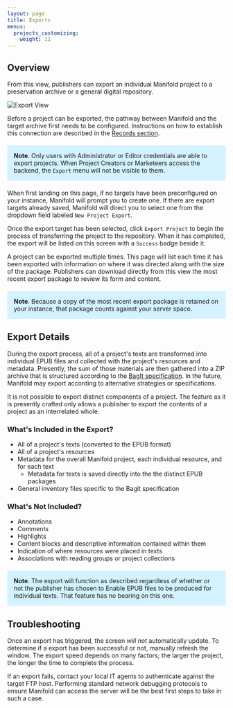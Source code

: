 ```yaml
---
layout: page
title: Exports
menus:
  projects_customizing:
    weight: 11
---
```


## Overview

From this view, publishers can export an individual Manifold project to a preservation archive or a general digital repository.

![Export View](/docs/assets/projects/export-view.png)

Before a project can be exported, the pathway between Manifold and the target archive first needs to be configured. Instructions on how to establish this connection are described in the [Records section](/docs/records/export.html).

<div style="background: #d4f2ff; margin: 20px 0; padding: 15px;">
<strong>Note</strong>. Only users with Administrator or Editor credentials are able to export projects. When Project Creators or Marketeers access the backend, the <code>Export</code> menu will not be visible to them.
</div>

When first landing on this page, if no targets have been preconfigured on your instance, Manifold will prompt you to create one. If there are export targets already saved, Manifold will direct you to select one from the dropdown field labeled `New Project Export`.

Once the export target has been selected, click `Export Project` to begin the process of transferring the project to the repository. When it has completed, the export will be listed on this screen with a `Success` badge beside it.

A project can be exported multiple times. This page will list each time it has been exported with information on where it was directed along with the size of the package. Publishers can download directly from this view the most recent export package to review its form and content.

<div style="background: #d4f2ff; margin: 20px 0; padding: 15px;">
<strong>Note</strong>. Because a copy of the most recent export package is retained on your instance, that package counts against your server space.
</div>

## Export Details

During the export process, all of a project's texts are transformed into individual EPUB files and collected with the project's resources and metadata. Presently, the sum of those materials are then gathered into a ZIP archive that is structured according to the [BagIt specification](https://github.com/jkunze/bagitspec). In the future, Manifold may export according to alternative strategies or specifications.

It is not possible to export distinct components of a project. The feature as it is presently crafted only allows a publisher to export the contents of a project as an interrelated whole.

### What's Included in the Export?

- All of a project's texts (converted to the EPUB format)
- All of a project's resources
- Metadata for the overall Manifold project, each individual resource, and for each text
  - Metadata for texts is saved directly into the the distinct EPUB packages
- General inventory files specific to the Bagit specification

### What's Not Included?

- Annotations
- Comments
- Highlights
- Content blocks and descriptive information contained within them
- Indication of where resources were placed in texts
- Associations with reading groups or project collections

<div style="background: #d4f2ff; margin: 20px 0; padding: 15px;">
<strong>Note</strong>. The export will function as described regardless of whether or not the publisher has chosen to Enable EPUB files to be produced for individual texts. That feature has no bearing on this one.
</div>

## Troubleshooting

Once an export has triggered, the screen *will not* automatically update. To determine if a export has been successful or not, manually refresh the window. The export speed depends on many factors; the larger the project, the longer the time to complete the process.

If an export fails, contact your local IT agents to authenticate against the target FTP host. Performing standard network debugging protocols to ensure Manifold can access the server will be the best first steps to take in such a case.